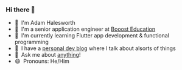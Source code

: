 ### Hi there 👋

- 🔭&nbsp; I'm Adam Halesworth
- 🚀&nbsp; I'm a senior application engineer at [Booost Education](https://www.booosteducation.com/)
- 🌱&nbsp; I'm currently learning Flutter app development & functional programming
- 💾&nbsp; I have a [personal dev blog](https://halesworth.org) where I talk about alsorts of things
- 💬&nbsp; Ask me about [anything](https://github.com/thisdarktao/ama)!
- 😄&nbsp; Pronouns: He/Him

